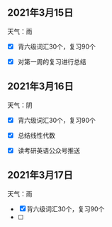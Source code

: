 ## 2021年3月15日

天气：雨

- [x] 背六级词汇30个，复习90个
- [x] 对第一周的复习进行总结


## 2021年3月16日

天气：阴

- [x] 背六级词汇30个，复习90个

- [x] 总结线性代数

- [x] 读考研英语公众号推送

## 2021年3月17日

天气：雨

- [x] 背六级词汇30个，复习90个
- [ ] 